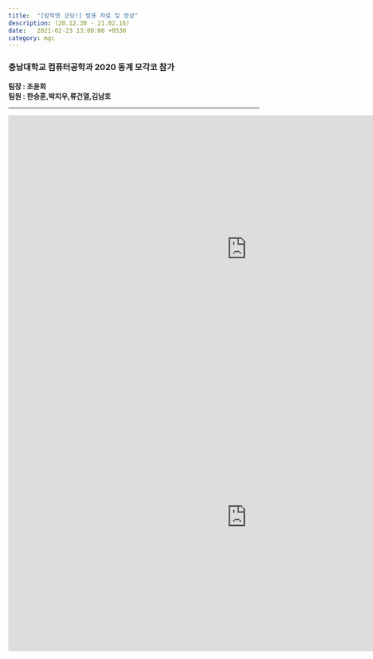 ```yaml
---
title:  "[방학엔 코딩!] 발표 자료 및 영상"
description: (20.12.30 - 21.02.16)
date:   2021-02-23 13:00:00 +0530
category: mgc
---
```

### 충남대학교 컴퓨터공학과 2020 동계 모각코 참가
**팀장 : 조윤희**  
**팀원 : 한승훈,박지우,류건열,김남호**  

---

<iframe width="956" height="538" src="https://www.youtube.com/embed/cEUQZZn81MA" frameborder="0" allow="accelerometer; autoplay; encrypted-media; gyroscope; picture-in-picture" allowfullscreen></iframe>   

<iframe width="956" height="538" src="https://www.youtube.com/watch?v=cEUQZZn81MA&t=53s" frameborder="0" allow="accelerometer; autoplay; encrypted-media; gyroscope; picture-in-picture" allowfullscreen></iframe>
